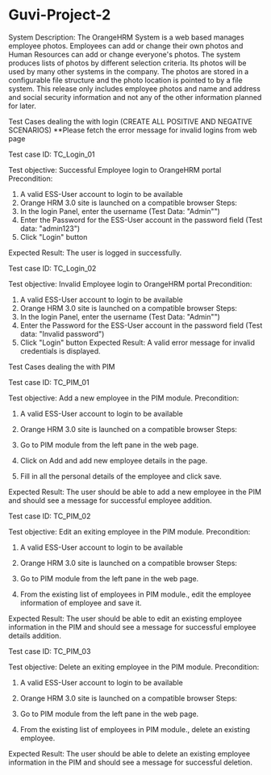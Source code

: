 # Guvi-Project-2

System Description:
The OrangeHRM System is a web based manages employee photos. Employees can add or
change their own photos and Human Resources can add or change everyone's photos. The
system produces lists of photos by different selection criteria. Its photos will be used by many
other systems in the company. The photos are stored in a configurable file structure and the
photo location is pointed to by a file system. This release only includes employee photos and
name and address and social security information and not any of the other information planned
for later.

Test Cases dealing the with login (CREATE ALL POSITIVE AND NEGATIVE
SCENARIOS)
**Please fetch the error message for invalid logins from web page

Test case ID: TC_Login_01

Test objective:
Successful Employee login to OrangeHRM portal
Precondition:
1. A valid ESS-User account to login to be available
2. Orange HRM 3.0 site is launched on a compatible browser
Steps:
1. In the login Panel, enter the username (Test Data: "Admin"")
2. Enter the Password for the ESS-User account in the password field (Test data:
"admin123")
3. Click "Login" button

Expected Result:
The user is logged in successfully.

Test case ID: TC_Login_02

Test objective:
Invalid Employee login to OrangeHRM portal
Precondition:
1. A valid ESS-User account to login to be available
2. Orange HRM 3.0 site is launched on a compatible browser
Steps:
1. In the login Panel, enter the username (Test Data: "Admin"")
2. Enter the Password for the ESS-User account in the password field (Test data:
"Invalid password")
3. Click "Login" button
Expected Result:
A valid error message for invalid credentials is displayed.

Test Cases dealing the with PIM

Test case ID: TC_PIM_01

Test objective:
Add a new employee in the PIM module.
Precondition:
1. A valid ESS-User account to login to be available
2. Orange HRM 3.0 site is launched on a compatible browser
Steps:

1. Go to PIM module from the left pane in the web page.
2. Click on Add and add new employee details in the page.
3. Fill in all the personal details of the employee and click save.

Expected Result:
The user should be able to add a new employee in the PIM and should see a message
for successful employee addition.

Test case ID: TC_PIM_02

Test objective:
Edit an exiting employee in the PIM module.
Precondition:
1. A valid ESS-User account to login to be available
2. Orange HRM 3.0 site is launched on a compatible browser
Steps:

1. Go to PIM module from the left pane in the web page.

2. From the existing list of employees in PIM module., edit the employee
information of employee and save it.

Expected Result:
The user should be able to edit an existing employee information in the PIM and should
see a message for successful employee details addition.

Test case ID: TC_PIM_03

Test objective:
Delete an exiting employee in the PIM module.
Precondition:
1. A valid ESS-User account to login to be available
2. Orange HRM 3.0 site is launched on a compatible browser
Steps:

1. Go to PIM module from the left pane in the web page.
2. From the existing list of employees in PIM module., delete an existing employee.

Expected Result:
The user should be able to delete an existing employee information in the PIM and
should see a message for successful deletion.
